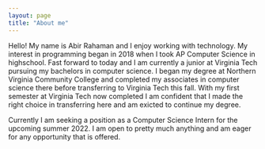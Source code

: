 ```yaml
---
layout: page
title: "About me"
---
```


Hello! My name is Abir Rahaman and I enjoy working with technology. My interest in programming began in 2018 when I took AP Computer Science in highschool. Fast forward to today and I am currently a junior at Virginia Tech pursuing my bachelors in computer science. I began my degree at Northern Virginia Community College and completed my associates in computer science there before transferring to Virginia Tech this fall. With my first semester at Virginia Tech now completed I am confident that I made the right choice in transferring here and am exicted to continue my degree.

Currently I am seeking a position as a Computer Science Intern for the upcoming summer 2022. I am open to pretty much anything and am eager for any opportunity that is offered.

